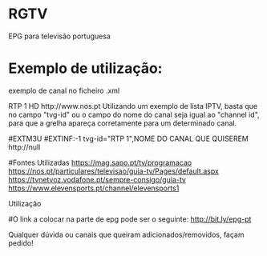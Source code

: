 # RGTV
EPG para televisão portuguesa
# Exemplo de utilização:

exemplo de canal no ficheiro .xml

  <channel id="RTP 1">
    <display-name lang="pt">RTP 1 HD</display-name>
    <url>http://www.nos.pt</url>
  </channel>
Utilizando um exemplo de lista IPTV, basta que no campo "tvg-id" ou o campo do nome do canal seja igual ao "channel id", para que a grelha apareça corretamente para um determinado canal.

#EXTM3U
#EXTINF:-1 tvg-id="RTP 1",NOME DO CANAL QUE QUISEREM
http://null


#Fontes Utilizadas
https://mag.sapo.pt/tv/programacao
https://nos.pt/particulares/televisao/guia-tv/Pages/default.aspx
https://tvnetvoz.vodafone.pt/sempre-consigo/guia-tv
https://www.elevensports.pt/channel/elevensports1

Utilização


#O link a colocar na parte de epg pode ser o seguinte: http://bit.ly/epg-pt


Qualquer dúvida ou canais que queiram adicionados/removidos, façam pedido!

